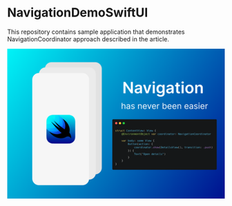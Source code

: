 # NavigationDemoSwiftUI
This repository contains sample application that demonstrates NavigationCoordinator approach described in the article.

![This is an image](https://github.com/iakov-kaiumov/NavigationDemoSwiftUI/blob/master/Images/thumbnail.png)
